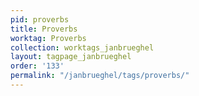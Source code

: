 ```yaml
---
pid: proverbs
title: Proverbs
worktag: Proverbs
collection: worktags_janbrueghel
layout: tagpage_janbrueghel
order: '133'
permalink: "/janbrueghel/tags/proverbs/"
---
```

